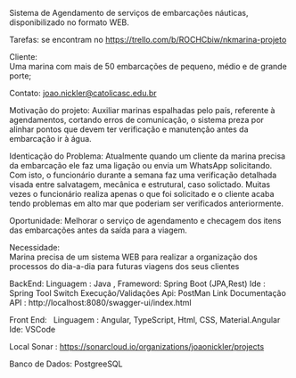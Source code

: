 Sistema de Agendamento de serviços de embarcações náuticas, disponibilizado no formato WEB.

Tarefas: 
        se encontram no https://trello.com/b/ROCHCbiw/nkmarina-projeto

Cliente:   
        Uma marina com mais de 50 embarcações de pequeno, médio e de grande porte;

Contato:
        joao.nickler@catolicasc.edu.br


Motivação do projeto:
         Auxiliar marinas espalhadas pelo país, referente à agendamentos, cortando erros de comunicação, o sistema preza por alinhar pontos que devem ter verificação e manutenção antes da embarcação ir à água.


Identicação do Problema: 
	Atualmente quando um cliente da marina precisa da embarcação ele faz uma ligação ou envia um WhatsApp solicitando. Com isto, o funcionário durante a semana faz uma verificação detalhada visada entre salvatagem, mecânica e estrutural, caso 
        solictado. 
	Muitas vezes o funcionário realiza apenas o que foi solicitado e o cliente acaba tendo problemas em alto mar que poderiam ser verificados anteriormente.

Oportunidade: 
	Melhorar o serviço de agendamento e checagem dos itens das embarcações antes da saída para a viagem.


Necessidade:  
        Marina precisa de um sistema WEB para realizar a organização dos processos do dia-a-dia para futuras viagens dos seus clientes



BackEnd: 
       Linguagem  : Java , Frameword: Spring Boot (JPA,Rest)
       Ide : Spring Tool Switch
       Execução/Validações Api: PostMan
       Link Documentação API :  http://localhost:8080/swagger-ui/index.html
       
Front End: 
       Linguagem : Angular, TypeScript, Html, CSS, Material.Angular
       Ide: VSCode

 Local Sonar :  https://sonarcloud.io/organizations/joaonickler/projects
 

Banco de Dados:
        PostgreeSQL

